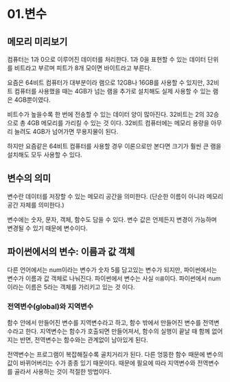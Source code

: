 # 01.변수

## 메모리 미리보기

컴퓨터는 1과 0으로 이루어진 데이터를 처리한다. 1과 0을 표현할 수 있는 데이터 단위를 비트라고 부르며 피트가 8개 모이면 바이트라고 부른다.

요즘은 64비트 컴퓨터가 대부분이라 램으로 12GB나 16GB를 사용할 수 있지만, 32비트 컴퓨터를 사용했을 때는 4GB가 넘는 램을 추가로 설치해도 실제 사용할 수 있는 램은 4GB뿐이였다.

비트수가 높을수록 한 번에 전송할 수 있는 데이터 양이 많아진다. 32비트는 2의 32승으로 총 4GB 메모리를 가리킬 수 있는 것 이다. 32비트 컴퓨터에는 메모리 용량을 아무리 늘려도 4GB가 넘어가면 무용지물이 된다. 

하지만 요즘같은 64비트 컴퓨터를 사용할 경우 이론으로만 본다면 크기가 훨씬 큰 램을 설치해도 모두 사용할 수 있다.

## 변수의 의미
변수란 데이터를 저장할 수 있는 메모리 공간을 의미한다. (단순한 이름이 아니라 메모리 공간 자체를 의미한다.)

변수에는 숫자, 문자, 객체, 함수도 담을 수 있다. 변수 값은 언제든지 변경이 가능하며 변경될 수 있기 때문에 변수이다.

## 파이썬에서의 변수: 이름과 값 객체
다른 언어에서는 num이라는 변수가 숫자 5를 담고있는 변수가 되지만,
파이썬에서는 변수가 이름과 값 객체로 나눠진다. 파이썬에서 변수는 사실 `이름`이다. 파이썬에서 num이라는 이름은 5라는 객체를 가리키고 있는 것 이다.


### 전역변수(global)와 지역변수 
함수 안에서 만들어진 변수를 지역변수라고 하고, 함수 밖에서 만들어진 변수를 전역변수라고 한다. 지역변수는 함수가 호출되면 만들어져서, 함수의 실행이 끝날 때 함께 없어지는 반면, 전역변수는 함수와는 관계없이 남아있게 된다.

전역변수는 프로그램이 복잡해질수록 골치거리가 된다. 다른 엉뚱한 함수 때문에 변수의 값이 바뀌어버리는 수가 종종 있기 때문이다. 때문에 필요에 따라 지역변수와 전역변수를 골라서 사용하는 것이 적절한 방법이다.

